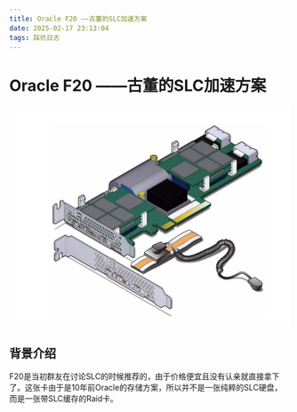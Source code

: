 ```yaml
---
title: Oracle F20 ——古董的SLC加速方案
date: 2025-02-17 23:13:04
tags: 踩坑日志
---
```


# Oracle F20 ——古董的SLC加速方案

![](../img/Screen-QScvLW6J.png)

## 背景介绍

F20是当初群友在讨论SLC的时候推荐的，由于价格便宜且没有认亲就直接拿下了。这张卡由于是10年前Oracle的存储方案，所以并不是一张纯粹的SLC硬盘，而是一张带SLC缓存的Raid卡。

